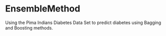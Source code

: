 # EnsembleMethod

Using the Pima Indians Diabetes Data Set to predict diabetes using Bagging and Boosting methods.
